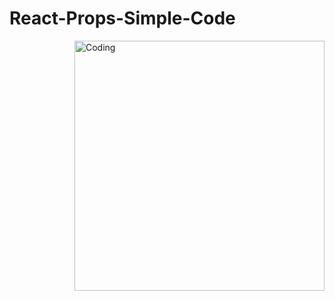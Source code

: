 # React-Props-Simple-Code

<img align="right" alt="Coding" width="400" src="https://ibb.co/Bn4LrgJ">
